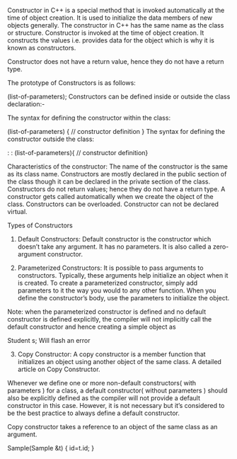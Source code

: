 Constructor in C++ is a special method that is invoked automatically at the time of object creation. It is used to initialize the data members of new objects generally. The constructor in C++ has the same name as the class or structure. Constructor is invoked at the time of object creation. It constructs the values i.e. provides data for the object which is why it is known as constructors.

Constructor does not have a return value, hence they do not have a return type.

The prototype of Constructors is as follows:

<class-name> (list-of-parameters);
Constructors can be defined inside or outside the class declaration:-

The syntax for defining the constructor within the class:

<class-name> (list-of-parameters) { // constructor definition }
The syntax for defining the constructor outside the class:

<class-name>: :<class-name> (list-of-parameters){ // constructor definition}

Characteristics of the constructor:
The name of the constructor is the same as its class name.
Constructors are mostly declared in the public section of the class though it can be declared in the private section of the class.
Constructors do not return values; hence they do not have a return type.
A constructor gets called automatically when we create the object of the class.
Constructors can be overloaded.
Constructor can not be declared virtual.

Types of Constructors

1. Default Constructors: Default constructor is the constructor which doesn’t take any argument. It has no parameters. It is also called a zero-argument constructor.

2. Parameterized Constructors: It is possible to pass arguments to constructors. Typically, these arguments help initialize an object when it is created. To create a parameterized constructor, simply add parameters to it the way you would to any other function. When you define the constructor’s body, use the parameters to initialize the object. 

Note: when the parameterized constructor is defined and no default constructor is defined explicitly, the compiler will not implicitly call the default constructor and hence creating a simple object as

Student s;
Will flash an error

3. Copy Constructor: 
A copy constructor is a member function that initializes an object using another object of the same class. A detailed article on Copy Constructor.

Whenever we define one or more non-default constructors( with parameters ) for a class, a default constructor( without parameters ) should also be explicitly defined as the compiler will not provide a default constructor in this case. However, it is not necessary but it’s considered to be the best practice to always define a default constructor. 

Copy constructor takes a reference to an object of the same class as an argument.

Sample(Sample &t)
          {
                     id=t.id;
          }

          

